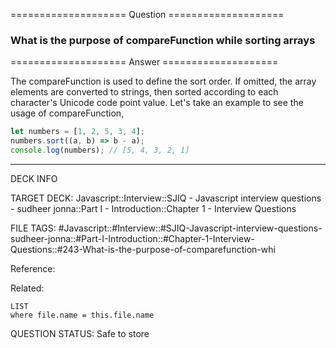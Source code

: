 ==================== Question ====================  

### What is the purpose of compareFunction while sorting arrays  

==================== Answer ====================  

The compareFunction is used to define the sort order. If omitted, the array
elements are converted to strings, then sorted according to each character's
Unicode code point value. Let's take an example to see the usage of
compareFunction,

```javascript
let numbers = [1, 2, 5, 3, 4];
numbers.sort((a, b) => b - a);
console.log(numbers); // [5, 4, 3, 2, 1]
```

---

DECK INFO

TARGET DECK: Javascript::Interview::SJIQ - Javascript interview questions -
sudheer jonna::Part I - Introduction::Chapter 1 - Interview Questions

FILE TAGS:
#Javascript::#Interview::#SJIQ-Javascript-interview-questions-sudheer-jonna::#Part-I-Introduction::#Chapter-1-Interview-Questions::#243-What-is-the-purpose-of-comparefunction-whi

Reference:

Related:

```dataview
LIST
where file.name = this.file.name
```

QUESTION STATUS: Safe to store
